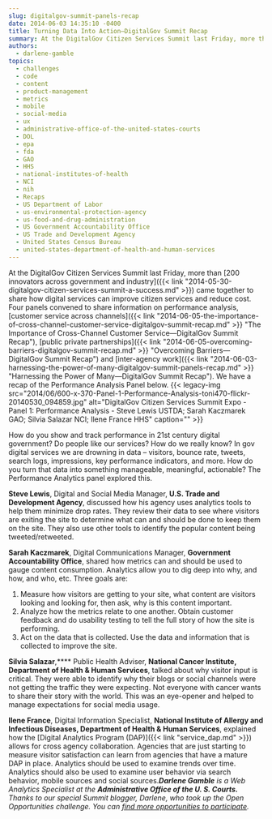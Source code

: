 ```yaml
---
slug: digitalgov-summit-panels-recap
date: 2014-06-03 14:35:10 -0400
title: Turning Data Into Action—DigitalGov Summit Recap
summary: At the DigitalGov Citizen Services Summit last Friday, more than 200 innovators across government and industry came together to share how digital services can improve citizen services and reduce cost. Four panels convened to share information on performance analysis, customer service across channels, public private partnerships and inter-agency work. We have a recap of the
authors:
  - darlene-gamble
topics:
  - challenges
  - code
  - content
  - product-management
  - metrics
  - mobile
  - social-media
  - ux
  - administrative-office-of-the-united-states-courts
  - DOL
  - epa
  - fda
  - GAO
  - HHS
  - national-institutes-of-health
  - NCI
  - nih
  - Recaps
  - US Department of Labor
  - us-environmental-protection-agency
  - us-food-and-drug-administration
  - US Government Accountability Office
  - US Trade and Development Agency
  - United States Census Bureau
  - united-states-department-of-health-and-human-services
---
```


At the DigitalGov Citizen Services Summit last Friday, more than [200 innovators across government and industry]({{< link "2014-05-30-digitalgov-citizen-services-summit-a-success.md" >}}) came together to share how digital services can improve citizen services and reduce cost. Four panels convened to share information on performance analysis, [customer service across channels]({{< link "2014-06-05-the-importance-of-cross-channel-customer-service-digitalgov-summit-recap.md" >}} "The Importance of Cross-Channel Customer Service—DigitalGov Summit Recap"), [public private partnerships]({{< link "2014-06-05-overcoming-barriers-digitalgov-summit-recap.md" >}} "Overcoming Barriers—DigitalGov Summit Recap") and [inter-agency work]({{< link "2014-06-03-harnessing-the-power-of-many-digitalgov-summit-panels-recap.md" >}} "Harnessing the Power of Many—DigitalGov Summit Recap"). We have a recap of the Performance Analysis Panel below. {{< legacy-img src="2014/06/600-x-370-Panel-1-Performance-Analysis-toni470-flickr-20140530_094859.jpg" alt="DigitalGov Citizen Services Summit Expo - Panel 1: Performance Analysis - Steve Lewis USTDA; Sarah Kaczmarek GAO; Silvia Salazar NCI; Ilene France HHS" caption="" >}} 

How do you show and track performance in 21st century digital government? Do people like our services? How do we really know? In gov digital services we are drowning in data &#8211; visitors, bounce rate, tweets, search logs, impressions, key performance indicators, and more. How do you turn that data into something manageable, meaningful, actionable? The Performance Analytics panel explored this.

**Steve Lewis**, Digital and Social Media Manager, **U.S. Trade and Development Agency**, discussed how his agency uses analytics tools to help them minimize drop rates. They review their data to see where visitors are exiting the site to determine what can and should be done to keep them on the site. They also use other tools to identify the popular content being tweeted/retweeted.

**Sarah Kaczmarek**, Digital Communications Manager, **Government Accountability Office**, shared how metrics can and should be used to gauge content consumption. Analytics allow you to dig deep into why, and how, and who, etc. Three goals are:

  1. Measure how visitors are getting to your site, what content are visitors looking and looking for, then ask, why is this content important.
  2. Analyze how the metrics relate to one another. Obtain customer feedback and do usability testing to tell the full story of how the site is performing.
  3. Act on the data that is collected. Use the data and information that is collected to improve the site.

**Silvia Salazar**,**** Public Health Adviser, **National Cancer Institute, Department of Health & Human Services**, talked about why visitor input is critical. They were able to identify why their blogs or social channels were not getting the traffic they were expecting. Not everyone with cancer wants to share their story with the world. This was an eye-opener and helped to manage expectations for social media usage.

**Ilene France**, Digital Information Specialist, **National Institute of Allergy and Infectious Diseases, Department of Health & Human Services**, explained how the [Digital Analytics Program (DAP)]({{< link "service_dap.md" >}}) allows for cross agency collaboration. Agencies that are just starting to measure visitor satisfaction can learn from agencies that have a mature DAP in place. Analytics should be used to examine trends over time. Analytics should also be used to examine user behavior via search behavior, mobile sources and social sources._**Darlene Gamble** is a Web Analytics Specialist at the **Administrative Office of the U. S. Courts.**_
_Thanks to our special Summit blogger, Darlene, who took up the Open Opportunities challenge. You can [find more opportunities to participate](http://gsablogs.gsa.gov/dsic/category/open-opportunities/)._